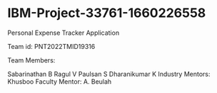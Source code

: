 # IBM-Project-33761-1660226558
Personal Expense Tracker Application

Team id: PNT2022TMID19316

Team Members:

Sabarinathan B
Ragul V
Paulsan S
Dharanikumar K
Industry Mentors: Khusboo
Faculty Mentor: A. Beulah
